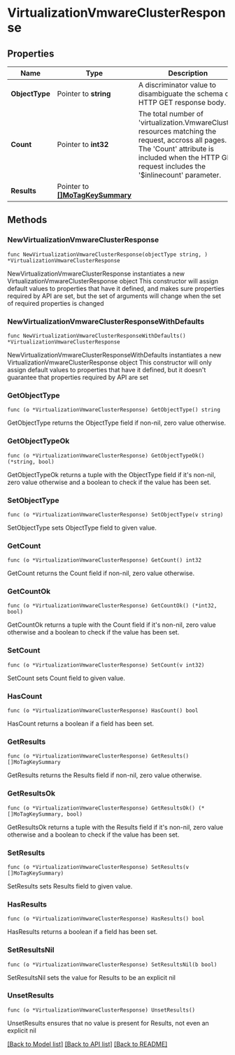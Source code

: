 # VirtualizationVmwareClusterResponse

## Properties

Name | Type | Description | Notes
------------ | ------------- | ------------- | -------------
**ObjectType** | Pointer to **string** | A discriminator value to disambiguate the schema of a HTTP GET response body. | 
**Count** | Pointer to **int32** | The total number of &#39;virtualization.VmwareCluster&#39; resources matching the request, accross all pages. The &#39;Count&#39; attribute is included when the HTTP GET request includes the &#39;$inlinecount&#39; parameter. | [optional] 
**Results** | Pointer to [**[]MoTagKeySummary**](mo.TagKeySummary.md) |  | [optional] 

## Methods

### NewVirtualizationVmwareClusterResponse

`func NewVirtualizationVmwareClusterResponse(objectType string, ) *VirtualizationVmwareClusterResponse`

NewVirtualizationVmwareClusterResponse instantiates a new VirtualizationVmwareClusterResponse object
This constructor will assign default values to properties that have it defined,
and makes sure properties required by API are set, but the set of arguments
will change when the set of required properties is changed

### NewVirtualizationVmwareClusterResponseWithDefaults

`func NewVirtualizationVmwareClusterResponseWithDefaults() *VirtualizationVmwareClusterResponse`

NewVirtualizationVmwareClusterResponseWithDefaults instantiates a new VirtualizationVmwareClusterResponse object
This constructor will only assign default values to properties that have it defined,
but it doesn't guarantee that properties required by API are set

### GetObjectType

`func (o *VirtualizationVmwareClusterResponse) GetObjectType() string`

GetObjectType returns the ObjectType field if non-nil, zero value otherwise.

### GetObjectTypeOk

`func (o *VirtualizationVmwareClusterResponse) GetObjectTypeOk() (*string, bool)`

GetObjectTypeOk returns a tuple with the ObjectType field if it's non-nil, zero value otherwise
and a boolean to check if the value has been set.

### SetObjectType

`func (o *VirtualizationVmwareClusterResponse) SetObjectType(v string)`

SetObjectType sets ObjectType field to given value.


### GetCount

`func (o *VirtualizationVmwareClusterResponse) GetCount() int32`

GetCount returns the Count field if non-nil, zero value otherwise.

### GetCountOk

`func (o *VirtualizationVmwareClusterResponse) GetCountOk() (*int32, bool)`

GetCountOk returns a tuple with the Count field if it's non-nil, zero value otherwise
and a boolean to check if the value has been set.

### SetCount

`func (o *VirtualizationVmwareClusterResponse) SetCount(v int32)`

SetCount sets Count field to given value.

### HasCount

`func (o *VirtualizationVmwareClusterResponse) HasCount() bool`

HasCount returns a boolean if a field has been set.

### GetResults

`func (o *VirtualizationVmwareClusterResponse) GetResults() []MoTagKeySummary`

GetResults returns the Results field if non-nil, zero value otherwise.

### GetResultsOk

`func (o *VirtualizationVmwareClusterResponse) GetResultsOk() (*[]MoTagKeySummary, bool)`

GetResultsOk returns a tuple with the Results field if it's non-nil, zero value otherwise
and a boolean to check if the value has been set.

### SetResults

`func (o *VirtualizationVmwareClusterResponse) SetResults(v []MoTagKeySummary)`

SetResults sets Results field to given value.

### HasResults

`func (o *VirtualizationVmwareClusterResponse) HasResults() bool`

HasResults returns a boolean if a field has been set.

### SetResultsNil

`func (o *VirtualizationVmwareClusterResponse) SetResultsNil(b bool)`

 SetResultsNil sets the value for Results to be an explicit nil

### UnsetResults
`func (o *VirtualizationVmwareClusterResponse) UnsetResults()`

UnsetResults ensures that no value is present for Results, not even an explicit nil

[[Back to Model list]](../README.md#documentation-for-models) [[Back to API list]](../README.md#documentation-for-api-endpoints) [[Back to README]](../README.md)



